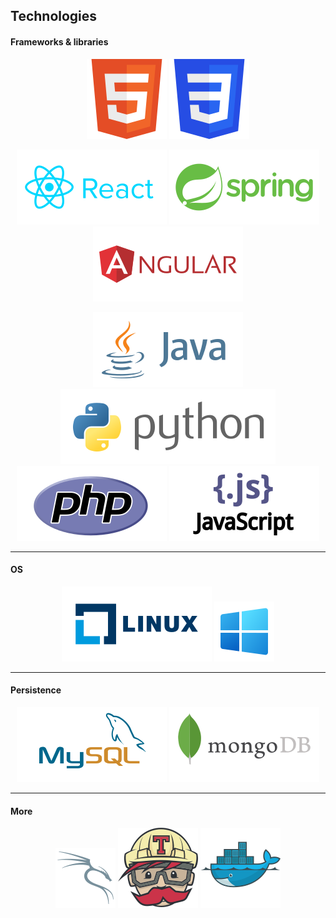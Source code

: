 ## Technologies

#### Frameworks & libraries

<div align="center">

![HTML](./assets/vector/html.svg)
![CSS](./assets/vector/css.svg)

![React](./assets/vector/react.svg)
![Spring](./assets/vector/spring.svg)
![Angular](./assets/vector/angular.svg)

![Java](./assets/vector/java.svg)
![Python](./assets/vector/python.svg)
![PHP](./assets/vector/php.svg)
![JS](./assets/vector/js.svg)

</div>

***
<!-- OS -->
#### OS
<div align="center">

![HTML](./assets/vector/linux.svg)
![JS](./assets/vector/windows.svg)

</div>

___
#### Persistence

<div align="center">

![HTML](./assets/vector/mysql.svg)
![JS](./assets/vector/mongo.svg)

</div>


___
#### More

<div align="center">

![kali](./assets/vector/kali.svg)
![JS](./assets/vector/travis-ci-icon.svg)
![Docker](./assets/vector/docker-icon.svg)

</div>

<!--
**elleom/elleom** is a ✨ _special_ ✨ repository because its `README.md` (this file) appears on your GitHub profile.

Here are some ideas to get you started:

- 🔭 I’m currently working on ...
- 🌱 I’m currently learning ...
- 👯 I’m looking to collaborate on ...
- 🤔 I’m looking for help with ...
- 💬 Ask me about ...
- 📫 How to reach me: ...
- 😄 Pronouns: ...
- ⚡ Fun fact: ...
-->
